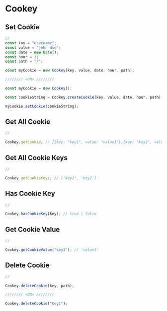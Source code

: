 # Cookey

## Set Cookie

```javascript
//
const key = "username";
const value = "john doe";
const date = new Date();
const hour = 3;
const path = "/";

const myCookie = new Cookey(key, value, date, hour, path);

//////// <OR> ////////

const myCookie = new Cookey();

const cookieString = Cookey.createCookie(key, value, date, hour, path); // create cookie String

myCookie.setCookie(cookieString);
```

## Get All Cookie

```javascript
//

Cookey.getCookie; // [{key: "key1", value: "value1"},{key: "key2", value: "value2"} ]
```

## Get All Cookie Keys

```javascript
//

Cookey.getCookieKeys; // ['key1', 'key2']
```

## Has Cookie Key

```javascript
//

Cookey.hasCookieKey(key); // true | false
```

## Get Cookie Value

```javascript
//

Cookey.getCookieValue("key1"); // 'value1'
```

## Delete Cookie

```javascript
//

Cookey.deleteCookie(key, path);

//////// <OR> ////////

Cookey.deleteCookie("key1");
```
